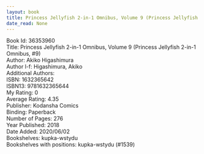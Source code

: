 ```yaml
---
layout: book
title: Princess Jellyfish 2-in-1 Omnibus, Volume 9 (Princess Jellyfish 2-in-1 Omnibus,  no. 9)
date_read: None
---
```


Book Id: 36353960<br />
Title: Princess Jellyfish 2-in-1 Omnibus, Volume 9 (Princess Jellyfish 2-in-1 Omnibus, #9)<br />
Author: Akiko Higashimura<br />
Author l-f: Higashimura, Akiko<br />
Additional Authors: <br />
ISBN: 1632365642<br />
ISBN13: 9781632365644<br />
My Rating: 0<br />
Average Rating: 4.35<br />
Publisher: Kodansha Comics<br />
Binding: Paperback<br />
Number of Pages: 276<br />
Year Published: 2018<br />
Date Added: 2020/06/02<br />
Bookshelves: kupka-wstydu<br />
Bookshelves with positions: kupka-wstydu (#1539)<br />

